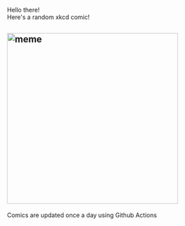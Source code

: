 Hello there! <br>Here's a random xkcd comic!<br>
## <img src="https://imgs.xkcd.com/comics/server_problem.png" alt="meme" width="400"/><br>
Comics are updated once a day using Github Actions